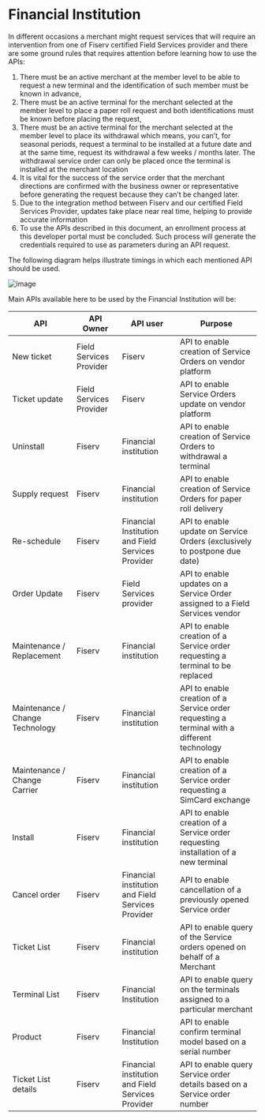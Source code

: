 # Financial Institution

In different occasions a merchant might request services that will require an intervention from one of Fiserv certified Field Services provider and there are some ground rules that requires attention before learning how to use the APIs:
1. There must be an active merchant at the member level to be able to request a new terminal and the identification of such member must be known in advance,
2. There must be an active terminal for the merchant selected at the member level to place a paper roll request and both identifications must be known before placing the request,
3. There must be an active terminal for the merchant selected at the member level to place its withdrawal which means, you can’t, for seasonal periods, request a terminal to be installed at a future date and at the same time, request its withdrawal a few weeks / months later. The withdrawal service order can only be placed once the terminal is installed at the merchant location
4. It is vital for the success of the service order that the merchant directions are confirmed with the business owner or representative before generating the request because they can’t be changed later.
5. Due to the integration method between Fiserv and our certified Field Services Provider, updates take place near real time, helping to provide accurate information
6. To use the APIs described in this document, an enrollment process at this developer portal must be concluded. Such process will generate the credentials required to use as parameters during an API request.

The following diagram helps illustrate timings in which each mentioned API should be used.

![image](https://user-images.githubusercontent.com/111396588/213576554-0bda6765-1bdf-4a55-9770-11b293dfd999.png)

Main APIs available here to be used by the Financial Institution will be:

|API|	API Owner|	API user|	Purpose|
|---|-------------|---------|-----------|
|New ticket|	Field Services Provider|	Fiserv|	API to enable creation of Service Orders on vendor platform|
|Ticket update|	Field Services Provider|	Fiserv|	API to enable Service Orders update on vendor platform|
|Uninstall|	Fiserv|	Financial institution|	API to enable creation of Service Orders to withdrawal a terminal|
|Supply request|	Fiserv|	Financial institution|	API to enable creation of Service Orders for paper roll delivery|
|Re-schedule|	Fiserv|	Financial Institution and Field Services Provider|	API to enable update on Service Orders (exclusively to postpone due date)|
|Order Update|	Fiserv|	Field Services provider|	API to enable updates on a Service Order assigned to a Field Services vendor|
|Maintenance / Replacement|	Fiserv|	Financial institution|	API to enable creation of a Service order requesting a terminal to be replaced|
|Maintenance / Change Technology|	Fiserv|	Financial institution|	API to enable creation of a Service order requesting a terminal with a different technology|
|Maintenance / Change Carrier|	Fiserv|	Financial institution|	API to enable creation of a Service order requesting a SimCard exchange|
|Install|	Fiserv|	Financial institution|	API to enable creation of a Service order requesting installation of a new terminal|
|Cancel order|	Fiserv|	Financial institution and Field Services Provider|	API to enable cancellation of a previously opened Service order|
|Ticket List|	Fiserv|	Financial institution|	API to enable query of the Service orders opened on behalf of a Merchant|
|Terminal List|	Fiserv	|Financial Institution|	API to enable query on the terminals assigned to a particular merchant|
|Product|	Fiserv|	Financial Institution|	API to enable confirm terminal model based on a serial number|
|Ticket List details|	Fiserv|	Financial institution and Field Services Provider|	API to enable query Service order details based on a Service order number|
